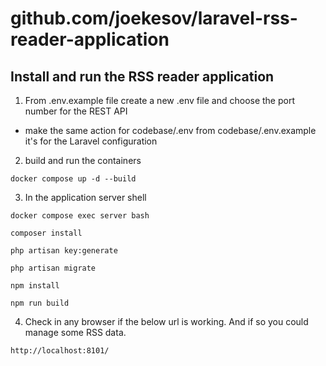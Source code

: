 # github.com/joekesov/laravel-rss-reader-application

## Install and run the RSS reader application

1. From .env.example file create a new .env file and choose the port number for the REST API
- make the same action for codebase/.env from codebase/.env.example it's for the Laravel configuration

2. build and run the containers

```shell
docker compose up -d --build
```

3. In the application server shell

```shell
docker compose exec server bash
```

```angular2html
composer install
```

```shell
php artisan key:generate
```

```shell
php artisan migrate
```
```shell
npm install
```

```shell
npm run build
```

4. Check in any browser if the below url is working. And if so you could manage some RSS data.

```
http://localhost:8101/
```